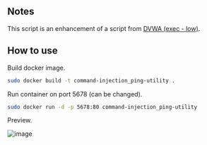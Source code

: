 ## Notes
This script is an enhancement of a script from [DVWA (exec - low)](https://github.com/digininja/DVWA/blob/master/vulnerabilities/exec/source/low.php).

## How to use

Build docker image.

```sh
sudo docker build -t command-injection_ping-utility .
```

Run container on port 5678 (can be changed).

```sh
sudo docker run -d -p 5678:80 command-injection_ping-utility
```

Preview.

![image](https://github.com/allengerysena/vulnerable-app/assets/44354273/7ccb8dc4-50cf-4805-840b-9aadb690b9c2)
